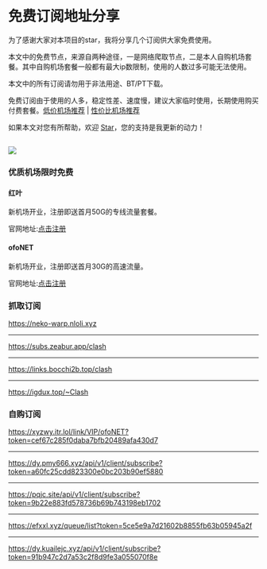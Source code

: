 # 免费订阅地址分享

为了感谢大家对本项目的star，我将分享几个订阅供大家免费使用。

本文中的免费节点，来源自两种途径，一是网络爬取节点，二是本人自购机场套餐。其中自购机场套餐一般都有最大ip数限制，使用的人数过多可能无法使用。

本文中的所有订阅请勿用于非法用途、BT/PT下载。

免费订阅由于使用的人多，稳定性差、速度慢，建议大家临时使用，长期使用购买付费套餐。[低价机场推荐](https://github.com/KaWaIDeSuNe/dijiajichang) | [性价比机场推荐](https://github.com/KaWaIDeSuNe/xingjiabijichang)

如果本文对您有所帮助，欢迎 [Star](https://github.com/KaWaIDeSuNe/dijiajichang)，您的支持是我更新的动力！

![](https://komarev.com/ghpvc/?username=xingjiabijichang-free)
---

### 优质机场限时免费


#### 红叶

新机场开业，注册即送首月50G的专线流量套餐。

官网地址:[点击注册](https://www.redleaf.app/#/register?code=V9cquaO2)

#### ofoNET

新机场开业，注册即送首月30G的高速流量。

官网地址:[点击注册](https://ofo.lat/#/register?code=GSKya2kv)




### 抓取订阅

<https://neko-warp.nloli.xyz>

---

<https://subs.zeabur.app/clash>

---

<https://links.bocchi2b.top/clash>

---

<https://igdux.top/~Clash>



### 自购订阅

<https://xyzwy.itr.lol/link/VIP/ofoNET?token=cef67c285f0daba7bfb20489afa430d7>

---

<https://dy.pmy666.xyz/api/v1/client/subscribe?token=a60fc25cdd823300e0bc203b90ef5880>


---

<https://pqjc.site/api/v1/client/subscribe?token=9b22e883fd578736b69b743198eb1702>

---


<https://efxxl.xyz/queue/list?token=5ce5e9a7d21602b8855fb63b05945a2f>

---
<https://dy.kuailejc.xyz/api/v1/client/subscribe?token=91b947c2d7a53c2f8d9fe3a055070f8e>
